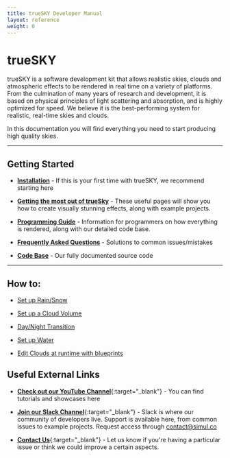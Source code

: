 ```yaml
---
title: trueSKY Developer Manual
layout: reference
weight: 0
---
```





trueSKY
==============
trueSKY is a software development kit that allows realistic skies, clouds and atmospheric effects to be rendered in real time on a variety of platforms. From the culmination of many years of research and development, it is based on physical principles of light scattering and absorption, and is highly optimized for speed. We believe it is the best-performing system for realistic, real-time skies and clouds.

In this documentation you will find everything you need to start producing high quality skies. 

<hr>

Getting Started
------------------
* [**Installation**](/installation.html)                                        -  If this is your first time with trueSKY, we recommend starting here

* [**Getting the most out of trueSky**](/tutorials)                     - These useful pages will show you how to create visually stunning effects, along with example projects.

* [**Programming Guide**](/programming)                                         - Information for programmers on how everything is rendered, along with our detailed code base.

* [**Frequently Asked Questions**](/faq.html)                           - Solutions to common issues/mistakes

* [**Code Base**](/ref)                                                                         - Our fully documented source code

<hr>

How to:
---------

* [Set up Rain/Snow](/tutorials/precipitation/tutorials.html)

* [Set up a Cloud Volume](/tutorials/clouds/volumes.html)

* [Day/Night Transition](/tutorials/time)

* [Set up Water](/tutorials/water/tutorials.html)

* [Edit Clouds at runtime with blueprints](/unreal/blueprints.html)



Useful External Links
---------------------------

* [**Check out our YouTube Channel**](https://www.youtube.com/user/simulsoftware){:target="_blank"}       - You can find tutorials and showcases here 

* [**Join our Slack Channel**](https://truesky.slack.com){:target="_blank"}                                                             - Slack is where our community of developers live. Support is available here, from common issues to example projects. Request access through contact@simul.co

* [**Contact Us**](mailto:contact@simul.co){:target="_blank"}                                                                                   - Let us know if you're having a particular issue or think we could improve a certain aspects. 


